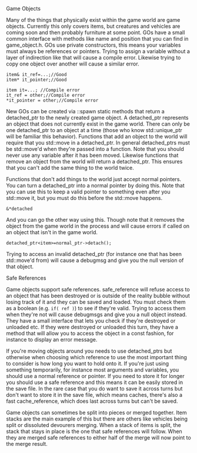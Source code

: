 Game Objects

Many of the things that physically exist within the game world are game objects. Currently this only covers items, but creatures and vehicles are coming soon and then probably furniture at some point. GOs have a small common interface with methods like name and position that you can find in game_object.h. GOs use private constructors, this means your variables must always be references or pointers. Trying to assign a variable without a layer of indirection like that will cause a compile error. Likewise trying to copy one object over another will cause a similar error.

```
item& it_ref=...;//Good
item* it_pointer;//Good

item it=...; //Compile error
it_ref = other;//Compile error
*it_pointer = other;//Compile error
```

New GOs can be created via ::spawn static methods that return a detached_ptr to the newly created game object. A detached_ptr represents an object that does not currently exist in the game world. There can only be one detached_ptr to an object at a time (those who know std::unique_ptr will be familiar this behavior). Functions that add an object to the world will require that you std::move in a detached_ptr. In general detached_ptrs must be std::move'd when they're passed into a function. Note that you should never use any variable after it has been moved. Likewise functions that remove an object from the world will return a detached_ptr. This ensures that you can't add the same thing to the world twice. 

Functions that don't add things to the world just accept normal pointers. You can turn a detached_ptr into a normal pointer by doing this. Note that you can use this to keep a valid pointer to something even after you std::move it, but you must do this before the std::move happens. 
```
&*detached
```
And you can go the other way using this. Though note that it removes the object from the game world in the process and will cause errors if called on an object that isn't in the game world. 
```
detached_ptr<item>=normal_ptr->detach();
```
Trying to access an invalid detached_ptr (for instance one that has been std::move'd from) will cause a debugmsg and give you the null version of that object.

Safe References

Game objects support safe references. safe_reference<item> will refuse access to an object that has been destroyed or is outside of the reality bubble without losing track of it and they can be saved and loaded. You must check them as a boolean (e.g. `if( ref )`) to see if they're valid. Trying to access them when they're not will cause debugmsgs and give you a null object instead. They have a small interface that lets you check if they're destroyed or unloaded etc. If they were destroyed or unloaded this turn, they have a method that will allow you to access the object in a const fashion, for instance to display an error message.

If you're moving objects around you needs to use detached_ptrs but otherwise when choosing which reference to use the most important thing to consider is how long you want to hold onto it. If you're just using something temporarily, for instance most arguments and variables, you should use a normal reference or pointer. If you need to store it for longer you should use a safe reference and this means it can be easily stored in the save file. In the rare case that you do want to save it across turns but don't want to store it in the save file, which means caches, there's also a fast cache_reference<item>, which does last across turns but can't be saved. 

Game objects can sometimes be split into pieces or merged together. Item stacks are the main example of this but there are others like vehicles being split or dissoluted devourers merging. When a stack of items is split, the stack that stays in place is the one that safe references will follow. When they are merged safe references to either half of the merge will now point to the merge result. 

